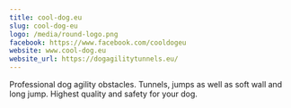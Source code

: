 ```yaml
---
title: cool-dog.eu
slug: cool-dog-eu
logo: /media/round-logo.png
facebook: https://www.facebook.com/cooldogeu
website: www.cool-dog.eu
website_url: https://dogagilitytunnels.eu/
---
```

Professional dog agility obstacles. Tunnels, jumps as well as soft wall and long jump. Highest quality and safety for your dog.